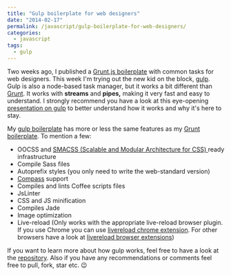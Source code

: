 ```yaml
---
title: "Gulp boilerplate for web designers"
date: "2014-02-17"
permalink: /javascript/gulp-boilerplate-for-web-designers/
categories:
  - javascript
tags:
  - gulp
---
```


Two weeks ago, I published a [Grunt.js boilerplate](http://phrappe.com/javascript/grunt-boilerplate-for-web-designers/ "Grunt boilerplate for web designers") with common tasks for web designers. This week I'm trying out the new kid on the block, [gulp](http://gulpjs.com/ "gulp.js"). Gulp is also a node-based task manager, but it works a bit different than [Grunt](http://gruntjs.com/ "Grunt"). It works with **streams** and **pipes,** making it very fast and easy to understand. I strongly recommend you have a look at this eye-opening [presentation on gulp](http://slid.es/contra/gulp "Gulp - The streaming build system") to better understand how it works and why it's here to stay.

My [gulp boilerplate](https://github.com/tsevdos/Gulp-boilerplate-for-web-designers "Gulp boilerplate for web designers") has more or less the same features as my [Grunt boilerplate](https://github.com/tsevdos/Grunt-boilerplate-for-web-designers "Grunt boilerplate for web designers"). To mention a few:

- OOCSS and [SMACSS (Scalable and Modular Architecture for CSS) ](http://smacss.com/)ready infrastructure
- Compile Sass files
- Autoprefix styles (you only need to write the web-standard version)
- [Compass](http://compass-style.org/) support
- Compiles and lints Coffee scripts files
- JsLinter
- CSS and JS minification
- Compiles Jade
- Image optimization
- Live-reload (Only works with the appropriate live-reload browser plugin. If you use Chrome you can use [livereload chrome extension](https://chrome.google.com/webstore/detail/livereload/jnihajbhpnppcggbcgedagnkighmdlei). For other browsers have a look at [livereload browser extensions](http://feedback.livereload.com/knowledgebase/articles/86242-how-do-i-install-and-use-the-browser-extensions-))

If you want to learn more about how gulp works, feel free to have a look at the [repository](https://github.com/tsevdos/Gulp-boilerplate-for-web-designers "Gulp boilerplate for web designers"). Also if you have any recommendations or comments feel free to pull, fork, star etc. 😉
